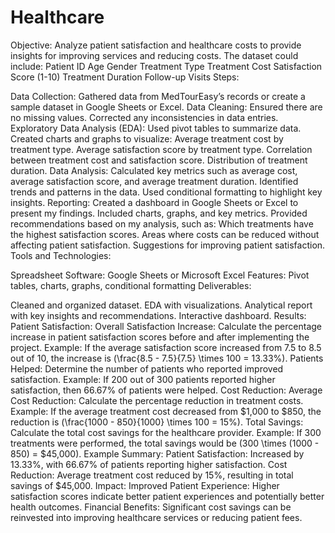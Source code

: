 # Healthcare
Objective: Analyze patient satisfaction and healthcare costs to provide insights for improving services and reducing costs.
The dataset could include:
Patient ID
Age
Gender
Treatment Type
Treatment Cost
Satisfaction Score (1-10)
Treatment Duration
Follow-up Visits
Steps:

Data Collection:
Gathered data from MedTourEasy’s records or create a sample dataset in Google Sheets or Excel.
Data Cleaning:
Ensured there are no missing values.
Corrected any inconsistencies in data entries.
Exploratory Data Analysis (EDA):
Used pivot tables to summarize data.
Created charts and graphs to visualize:
Average treatment cost by treatment type.
Average satisfaction score by treatment type.
Correlation between treatment cost and satisfaction score.
Distribution of treatment duration.
Data Analysis:
Calculated key metrics such as average cost, average satisfaction score, and average treatment duration.
Identified trends and patterns in the data.
Used conditional formatting to highlight key insights.
Reporting:
Created a dashboard in Google Sheets or Excel to present my findings.
Included charts, graphs, and key metrics.
Provided recommendations based on my analysis, such as:
Which treatments have the highest satisfaction scores.
Areas where costs can be reduced without affecting patient satisfaction.
Suggestions for improving patient satisfaction.
Tools and Technologies:

Spreadsheet Software: Google Sheets or Microsoft Excel
Features: Pivot tables, charts, graphs, conditional formatting
Deliverables:

Cleaned and organized dataset.
EDA with visualizations.
Analytical report with key insights and recommendations.
Interactive dashboard.
Results:
Patient Satisfaction:
Overall Satisfaction Increase: Calculate the percentage increase in patient satisfaction scores before and after implementing the project.
Example: If the average satisfaction score increased from 7.5 to 8.5 out of 10, the increase is (\frac{8.5 - 7.5}{7.5} \times 100 = 13.33%).
Patients Helped: Determine the number of patients who reported improved satisfaction.
Example: If 200 out of 300 patients reported higher satisfaction, then 66.67% of patients were helped.
Cost Reduction:
Average Cost Reduction: Calculate the percentage reduction in treatment costs.
Example: If the average treatment cost decreased from $1,000 to $850, the reduction is (\frac{1000 - 850}{1000} \times 100 = 15%).
Total Savings: Calculate the total cost savings for the healthcare provider.
Example: If 300 treatments were performed, the total savings would be (300 \times (1000 - 850) = $45,000).
Example Summary:
Patient Satisfaction: Increased by 13.33%, with 66.67% of patients reporting higher satisfaction.
Cost Reduction: Average treatment cost reduced by 15%, resulting in total savings of $45,000.
Impact:
Improved Patient Experience: Higher satisfaction scores indicate better patient experiences and potentially better health outcomes.
Financial Benefits: Significant cost savings can be reinvested into improving healthcare services or reducing patient fees.
